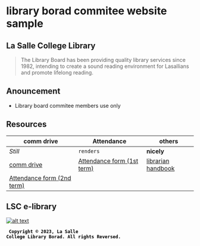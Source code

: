 # library borad commitee website sample

## La Salle College Library
> The Library Board has been providing quality library services since 1982, intending to create a sound reading environment for Lasallians and promote lifelong reading.

## Anouncement
* Library board commitee members use only

## Resources



comm drive | Attendance | others
--- | --- | ---
*Still* | `renders` | **nicely**
[comm drive](https://drive.google.com/drive/folders/1N611CrInSh7oY2FuZ8u8YkOOIvAwqU86) | [Attendance form (1st term)](https://docs.google.com/spreadsheets/d/14DzmjfQTArHO2FmXFQNhxUUM51d95F66g004F39XtqY/edit#gid=1924342195) |  [librarian handbook](https://drive.google.com/file/d/1gNilI_ws1JOCsFQLxM7ilPIUNptp8_II/view) |
| [Attendance form (2nd term)](https://docs.google.com/spreadsheets/d/1Q33TerCTj0eNQ945BL0Jky5tu64wRmAzYl41D2KF6rY/edit#gid=1924342195)

## LSC e-library
[![alt text](https://assets.weforum.org/article/image/JMF96ETfn1kSViVnUou1Z0XIDwWcPpT5mrPc7-ytpAc.jpg)](https://sites.google.com/lasalle.edu.hk/e-library/home)

<code style="color : black"> **Copyright © 2023, La Salle College Library Borad. All rights Reversed.** </code>
